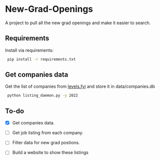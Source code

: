 # New-Grad-Openings
A project to pull all the new grad openings and make it easier to search. 

## Requirements
Install via requirements:
```bash
 pip install -r requirements.txt
```

## Get companies data
Get the list of companies from [levels.fyi](www.levels.fyi/) and store it in data/companies.db 
```bash
 python listing_daemon.py -y 2022
```

## To-do 
* [x] Get companies data.
* [ ] Get job listing from each company.
* [ ] Filter data for new grad postions.
* [ ] Build a website to show these listings

